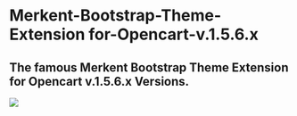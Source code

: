 # Merkent-Bootstrap-Theme-Extension for-Opencart-v.1.5.6.x

The famous Merkent Bootstrap Theme Extension for Opencart v.1.5.6.x Versions. 
----
<img src = "http://www.bigmax.ch/shop/image/data/banner/merkent_theme_1136_882.png" />
